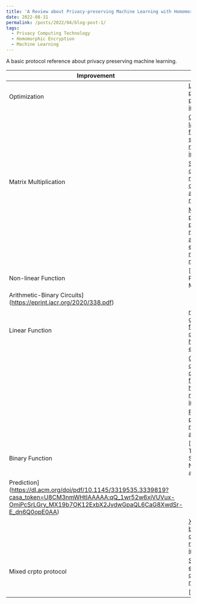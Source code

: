 ```yaml
---
title: 'A Review about Privacy-preserving Machine Learning with Homomorphic Encryption'
date: 2022-08-31
permalink: /posts/2022/04/blog-post-1/
tags:
  - Privacy Computing Technology
  - Homomorphic Encryption
  - Machine Learning
---
```


A basic protocol reference about privacy preserving machine learning.

<!-- | Paper | Topic | Year | Public | Code |
| --- | --- | --- | --- | --- |
| [Sphinx: Enabling Privacy-Preserving Online Learning over the Cloud](https://hydrazeng.github.io/publication/sphinx/sphinx.pdf) | HE, ML training | 2022 | IEEE Symposium on Security and Privacy (SP) | --- | -->

| Improvement | Derivation |
| --- | --- |
| Optimization | [Low latency privacy preserving inference](http://proceedings.mlr.press/v97/brutzkus19a/brutzkus19a.pdf) |
|   | [GAZELLE: A low latency framework for secure neural network inference](https://www.usenix.org/system/files/conference/usenixsecurity18/sec18-juvekar.pdf) |
| Matrix Multiplication | [Secure outsourced matrix computation and application to neural networks](https://dl.acm.org/doi/pdf/10.1145/3243734.3243837?casa_token=Fx8aATOHxkEAAAAA:XgjfbvNpNtmYZUaDOaPXQx3l-3o2U0bL4Dfxm1Kyn4tCyNxmCV9S7SzTq5XECD_a3Vj2BTT3mKXcsg) |
|    | [More practical privacy- preserving machine learning as A service via efficient secure matrix multiplication](https://dl.acm.org/doi/pdf/10.1145/3267973.3267976) |
| Non-linear Function | [Improved Primitives for MPC over Mixed
Arithmetic-Binary Circuits](https://eprint.iacr.org/2020/338.pdf) |
| Linear Function | [nGraph-HE: a graph compiler for deep learning on homomorphically encrypted data](https://dl.acm.org/doi/pdf/10.1145/3310273.3323047?casa_token=pey3NxHuFtsAAAAA:p7Nb6MAynISFQBxROhdLVliFXCukbvS5FVexOA31C_QBNVd8muHzwSyUIxkdlpkvxJ_8DVRSGxQOaA)
|    | [CHET: an optimizing compiler for fully-homomorphic neural-network inferencing](https://dl.acm.org/doi/pdf/10.1145/3314221.3314628?casa_token=AhZK00zlzlIAAAAA:AvTg0FfLYlqeryI1wtfoOjgiS39JjovTdhhUwiFxzgfySR4jdmk0pk_TDdIncZH5vKIMMpRYePTzcQ) |
|    | [Privacy-preserving machine learning as a service](https://inspire.cse.unt.edu/sites/default/files/1.pdf) |
| Binary Function | [QUOTIENT: Two-Party Secure Neural Network Training and
Prediction](https://dl.acm.org/doi/pdf/10.1145/3319535.3339819?casa_token=U8CM3nmWHtIAAAAA:qQ_1wr52w6xjVUVux-OmiPcSrLGry_MX19b7OK12ExbX2JvdwGpaQL6CaG8XwdSr-E_dn6Q0opE0AA) |
|    | [XONN: XNOR-based oblivious deep neural network inference](https://www.usenix.org/system/files/sec19fall_riazi_prepub.pdf) |
| Mixed crpto protocol | [Secure evaluation of quantized neural networks](https://petsymposium.org/2020/files/papers/issue4/popets-2020-0075.pdf) |
|    | []


